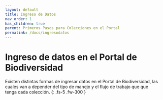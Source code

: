 ```yaml
---
layout: default
title: Ingreso de Datos
nav_order: 1
has_children: true
parent: Primeros Pasos para Colecciones en el Portal
permalink: /docs/ingresodatos
---
```



# Ingreso de datos en el Portal de Biodiversidad 

Existen distintas formas de ingresar datos en el Portal de Biodiversidad, las cuales van a depender del tipo de manejo y el flujo de trabajo que que tenga cada colección. 
{: .fs-5 .fw-300 }

